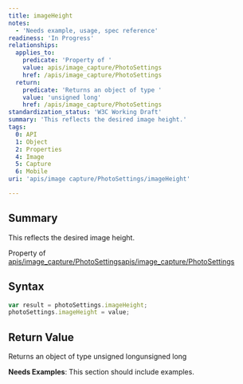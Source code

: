 ```yaml
---
title: imageHeight
notes:
  - 'Needs example, usage, spec reference'
readiness: 'In Progress'
relationships:
  applies_to:
    predicate: 'Property of '
    value: apis/image_capture/PhotoSettings
    href: /apis/image_capture/PhotoSettings
  return:
    predicate: 'Returns an object of type '
    value: 'unsigned long'
    href: /apis/image_capture/PhotoSettings
standardization_status: 'W3C Working Draft'
summary: 'This reflects the desired image height.'
tags:
  0: API
  1: Object
  2: Properties
  4: Image
  5: Capture
  6: Mobile
uri: 'apis/image capture/PhotoSettings/imageHeight'

---
```

## Summary

This reflects the desired image height.

Property of [apis/image\_capture/PhotoSettings](/apis/image_capture/PhotoSettings)[apis/image\_capture/PhotoSettings](/apis/image_capture/PhotoSettings)

## Syntax

``` js
var result = photoSettings.imageHeight;
photoSettings.imageHeight = value;
```

## Return Value

Returns an object of type unsigned longunsigned long

**Needs Examples**: This section should include examples.

